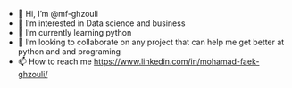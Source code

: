 - 👋 Hi, I’m @mf-ghzouli
- 👀 I’m interested in Data science and business
- 🌱 I’m currently learning python
- 💞️ I’m looking to collaborate on any project that can help me get better at python and and programing
- 📫 How to reach me https://www.linkedin.com/in/mohamad-faek-ghzouli/
<!---
mf-ghzouli/mf-ghzouli is a ✨ special ✨ repository because its `README.md` (this file) appears on your GitHub profile.
You can click the Preview link to take a look at your changes.
--->
